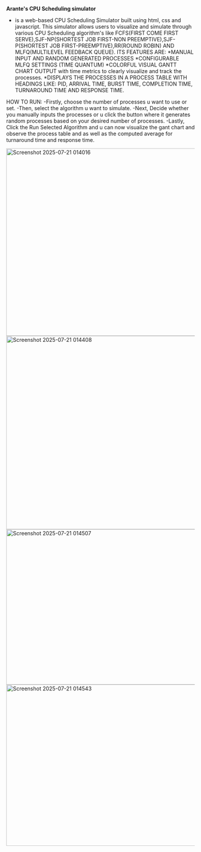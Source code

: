**Arante's CPU Scheduling simulator** 
-  is a web-based CPU Scheduling Simulator built using html, css and javascript. This simulator allows users to visualize and simulate through various CPU Scheduling algorithm's like FCFS(FIRST COME FIRST SERVE),SJF-NP(SHORTEST JOB FIRST-NON PREEMPTIVE),SJF-P(SHORTEST JOB FIRST-PREEMPTIVE),RR(ROUND ROBIN) AND MLFQ(MULTILEVEL FEEDBACK QUEUE).
ITS FEATURES ARE:
*MANUAL INPUT AND RANDOM GENERATED PROCESSES
*CONFIGURABLE MLFQ SETTINGS (TIME QUANTUM)
*COLORFUL VISUAL GANTT CHART OUTPUT with time metrics to clearly visualize and track the processes.
*DISPLAYS THE PROCESSES IN A PROCESS TABLE WITH HEADINGS LIKE: PID, ARRIVAL TIME, BURST TIME, COMPLETION TIME, TURNAROUND TIME AND RESPONSE TIME.


HOW TO RUN:
-Firstly, choose the number of processes u want to use or set.
-Then, select the algorithm u want to simulate.
-Next, Decide whether you manually inputs the processes or u click the button where it generates random processes based on your desired number of processes.
-Lastly, Click the Run Selected Algorithm and u can now visualize the gant chart and observe the process table and as well as the computed average for turnaround time and response time.

<img width="1055" height="501" alt="Screenshot 2025-07-21 014016" src="https://github.com/user-attachments/assets/7ca090cf-c7e9-4d0a-83a8-7e14c41d008e" />
<img width="840" height="517" alt="Screenshot 2025-07-21 014408" src="https://github.com/user-attachments/assets/52171f7b-a410-4b59-a297-198189e89e66" />
  <img width="876" height="415" alt="Screenshot 2025-07-21 014507" src="https://github.com/user-attachments/assets/3957ec32-9d81-4ef5-93c3-dfac6a84f5ec" />
<img width="809" height="431" alt="Screenshot 2025-07-21 014543" src="https://github.com/user-attachments/assets/aae7dc6c-8299-4b80-b94d-6b8ed8adfb36" />

